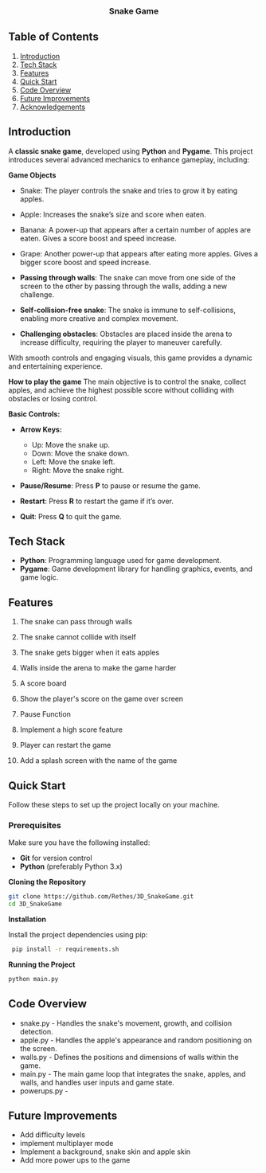 
<h3 align="center">Snake Game</h3>

##  <a name="table">Table of Contents</a>

1.  [Introduction](#introduction)
2.  [Tech Stack](#tech-stack)
3.  [Features](#features)
4.  [Quick Start](#quick-start)
5.  [Code Overview](#code-overview)
6.  [Future Improvements](#future-improvements)
7.  [Acknowledgements](#acknowledgements)

## <a name="introduction">Introduction</a>

A **classic snake game**, developed using **Python** and **Pygame**. This project introduces several advanced mechanics to enhance gameplay, including:

**Game Objects**
- Snake: The player controls the snake and tries to grow it by eating     
  apples.
- Apple: Increases the snake’s size and score when eaten.
- Banana: A power-up that appears after a certain number of apples are eaten. Gives a score boost and speed increase.
- Grape: Another power-up that appears after eating more apples. Gives a bigger score boost and speed increase.

- **Passing through walls**: The snake can move from one side of the screen to the other by passing through the walls, adding a new challenge.
- **Self-collision-free snake**: The snake is immune to self-collisions, enabling more creative and complex movement.
- **Challenging obstacles**: Obstacles are placed inside the arena to increase difficulty, requiring the player to maneuver carefully.
  
With smooth controls and engaging visuals, this game provides a dynamic and entertaining experience.

**How to play the game**
The main objective is to control the snake, collect apples, and achieve the highest possible score without colliding with obstacles or losing control.

**Basic Controls:**

- **Arrow Keys:**
  - Up: Move the snake up.
  - Down: Move the snake down.
  - Left: Move the snake left.
  - Right: Move the snake right.

- **Pause/Resume**: Press **P** to pause or resume the game.

- **Restart**: Press **R** to restart the game if it’s over.

- **Quit**: Press **Q** to quit the game.

## <a name="tech-stack">Tech Stack</a>

- **Python**: Programming language used for game development.
- **Pygame**: Game development library for handling graphics, events, and game logic.

## <a name="features">Features</a>

1. The snake can pass through walls 

2. The snake cannot collide with itself 

3. The snake gets bigger when it eats apples

4. Walls inside the arena to make the game harder

5. A score board

6. Show the player's score on the game over screen

7. Pause Function

8. Implement a high score feature

9. Player can restart the game

10. Add a splash screen with the name of the game


## <a name="quick-start">Quick Start</a>

Follow these steps to set up the project locally on your machine.

### **Prerequisites**

Make sure you have the following installed:

- **Git** for version control
- **Python** (preferably Python 3.x)

**Cloning the Repository**

```bash
git clone https://github.com/Rethes/3D_SnakeGame.git
cd 3D_SnakeGame
```

**Installation**

Install the project dependencies using pip:

```bash
 pip install -r requirements.sh
```

**Running the Project**

```bash
python main.py
```
## <a name="code-overview"> Code Overview</a>
- snake.py - Handles the snake's movement, growth, and collision detection.
- apple.py - Handles the apple's appearance and random positioning on the screen.
- walls.py - Defines the positions and dimensions of walls within the game.
- main.py - The main game loop that integrates the snake, apples, and walls, and handles user inputs and game state.
- powerups.py - 

## <a name="Future Improvements"> Future Improvements</a> 
- Add difficulty levels
- implement multiplayer mode
- Implement a background, snake skin and apple skin
- Add more power ups to the game
